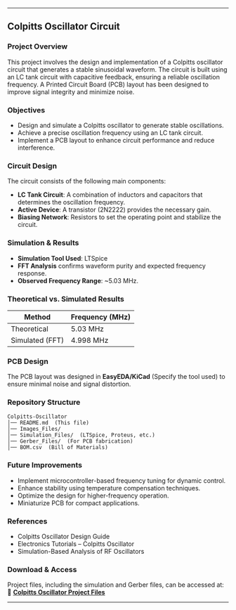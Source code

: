 
---

## **Colpitts Oscillator Circuit**  

### **Project Overview**  
This project involves the design and implementation of a Colpitts oscillator circuit that generates a stable sinusoidal waveform. The circuit is built using an LC tank circuit with capacitive feedback, ensuring a reliable oscillation frequency. A Printed Circuit Board (PCB) layout has been designed to improve signal integrity and minimize noise.  

### **Objectives**  
- Design and simulate a Colpitts oscillator to generate stable oscillations.  
- Achieve a precise oscillation frequency using an LC tank circuit.  
- Implement a PCB layout to enhance circuit performance and reduce interference.  

### **Circuit Design**  
The circuit consists of the following main components:  
- **LC Tank Circuit**: A combination of inductors and capacitors that determines the oscillation frequency.  
- **Active Device**: A transistor (2N2222) provides the necessary gain.  
- **Biasing Network**: Resistors to set the operating point and stabilize the circuit.  

### **Simulation & Results**  
- **Simulation Tool Used**: LTSpice 
- **FFT Analysis** confirms waveform purity and expected frequency response.  
- **Observed Frequency Range**: ~5.03 MHz.  

### **Theoretical vs. Simulated Results**  
| Method         | Frequency (MHz) |  
|---------------|---------------|  
| Theoretical   | 5.03 MHz      |  
| Simulated (FFT) | 4.998 MHz     |  

### **PCB Design**  
The PCB layout was designed in **EasyEDA/KiCad** (Specify the tool used) to ensure minimal noise and signal distortion.  

### **Repository Structure**  
```
Colpitts-Oscillator  
│── README.md  (This file)  
│── Images_Files/  
│── Simulation_Files/  (LTSpice, Proteus, etc.)  
│── Gerber_Files/  (For PCB fabrication)  
│── BOM.csv  (Bill of Materials)  
```  

### **Future Improvements**  
- Implement microcontroller-based frequency tuning for dynamic control.  
- Enhance stability using temperature compensation techniques.  
- Optimize the design for higher-frequency operation.  
- Miniaturize PCB for compact applications.  

### **References**  
- Colpitts Oscillator Design Guide  
- Electronics Tutorials – Colpitts Oscillator  
- Simulation-Based Analysis of RF Oscillators  

### **Download & Access**  
Project files, including the simulation and Gerber files, can be accessed at:  
🔗 **[Colpitts Oscillator Project Files](https://drive.google.com/drive/folders/1JtTrB7SapXJFPpNMjAY61f8GBpbHwBEZ)**  

---
